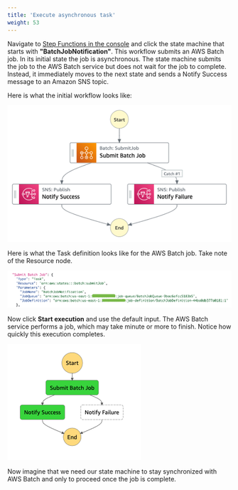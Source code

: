 ```yaml
---
title: 'Execute asynchronous task'
weight: 53
---
```

Navigate to [Step Functions in the console](https://console.aws.amazon.com/states/home) and click the state machine that starts with **"BatchJobNotification"**. This workflow submits an AWS Batch job. In its initial state the job is asynchronous. The state machine submits the job to the AWS Batch service but does not wait for the job to complete. Instead, it immediately moves to the next state and sends a Notify Success message to an Amazon SNS topic.

Here is what the initial workflow looks like:

![Module 3 Workflow](/static/img/module-3/initial-workflow.png)

Here is what the Task definition looks like for the AWS Batch job. Take note of the Resource node.

![Module 3 Code](/static/img/module-3/initial-code.png)

Now click **Start execution** and use the default input. The AWS Batch service performs a job, which may take minute or more to finish. Notice how quickly this execution completes.

![Initial graph](/static/img/module-3/initial-graph.png)

Now imagine that we need our state machine to stay synchronized with AWS Batch and only to proceed once the job is complete. 
